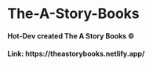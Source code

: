 # The-A-Story-Books
<h4>Hot-Dev created The A Story Books &copy;</h4>
<h4>Link: https://theastorybooks.netlify.app/
